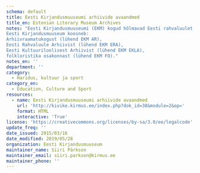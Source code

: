 ```yaml
---
schema: default
title: Eesti Kirjandusmuuseumi arhiivide avaandmed
title_en: Estonian Literary Museum Archives
notes: "Eesti Kirjandusmuuseumi (EKM) kogud hõlmavad Eesti rahvaluulet, kirjakultuuri ja kultuurilugu käsitlevaid materjale. Ulatuslike kogude avaandmetena kirjeldamine ja kättesaadavaks tegemine on pidev protsess ning andmed on kättesaadavad veebiteenuse kaudu. 
Eesti Kirjandusmuuseum koosneb:
Arhiivraamatukogust (lühend EKM AR), 
Eesti Rahvaluule Arhiivist (lühend EKM ERA), 
Eesti Kultuuriloolisest Arhiivist (lühend EKM EKLA),
folkloristika osakonnast (lühend EKM FO)."
notes_en: ''
department: ''
category:
  - Haridus, kultuur ja sport
category_en:
  - Education, Culture and Sport
resources:
  - name: Eesti Kirjandusmuuseumi arhiivide avaandmed
    url: 'http://kivike.kirmus.ee/index.php?dok_id=38&module=2&op='
    format: HTML
    interactive: 'True'
license: 'https://creativecommons.org/licenses/by-sa/3.0/ee/legalcode'
update_freq: ''
date_issued: 2015/03/16
date_modified: 2019/05/28
organization: Eesti Kirjandusmuuseum
maintainer_name: Siiri Pärkson
maintainer_email: siiri.parkson@kirmus.ee
maintainer_phone: ''
---
```


